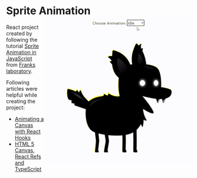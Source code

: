 # Sprite Animation <img align="right" src="public/sprite-animation.gif" />


React project created by following the tutorial [Sprite Animation in JavaScript](https://www.youtube.com/watch?v=CY0HE277IBM&list=PLYElE_rzEw_uryBrrzu2E626MY4zoXvx2) from [Franks laboratory](https://www.youtube.com/c/Frankslaboratory/videos).

Following articles were helpful while creating the project:
 - [Animating a Canvas with React Hooks](http://www.petecorey.com/blog/2019/08/19/animating-a-canvas-with-react-hooks/)
 - [HTML 5 Canvas, React Refs and TypeScript](https://hashnode.blainegarrett.com/html-5-canvas-react-refs-and-typescript-ckf4jju8r00eypos1gyisenyf)



